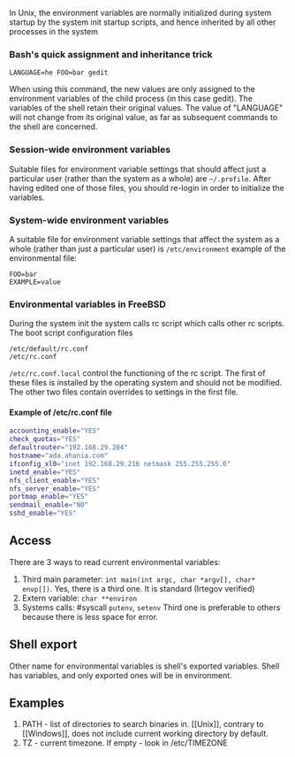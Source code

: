 In Unix, the environment variables are normally initialized 
during system startup by the system init startup scripts, 
and hence inherited by all other processes in the system

### Bash's quick assignment and inheritance trick
```LANGUAGE=he FOO=bar gedit```

When using this command, the new values are only assigned 
to the environment variables of the child process (in this
case gedit). The variables of the shell retain their original
values. The value of "LANGUAGE" will not change from its
original value, as far as subsequent commands to the shell are concerned.

### Session-wide environment variables
Suitable files for environment variable settings that should 
affect just a particular user (rather than the system as a whole)
are ```~/.profile```. After having edited one 
of those files, you should re-login in order to initialize the variables.

### System-wide environment variables

A suitable file for environment variable settings that 
affect the system as a whole (rather than just a particular
user) is ```/etc/environment```
example of the environmental file:
```
FOO=bar
EXAMPLE=value
```

### Environmental variables in FreeBSD

During the system init the system calls rc script
which calls other rc scripts. The boot script configuration files 
```
/etc/default/rc.conf
/etc/rc.conf
```
```/etc/rc.conf.local``` control the functioning of the rc script. 
The first of these files is installed by the operating system and 
should not be modified. The other two files contain overrides to 
settings in the first file.

#### Example of /etc/rc.conf file
```bash
accounting_enable="YES"
check_quotas="YES"
defaultrouter="192.168.29.204"
hostname="ada.ahania.com"
ifconfig_xl0="inet 192.168.29.216 netmask 255.255.255.0"
inetd_enable="YES"
nfs_client_enable="YES"
nfs_server_enable="YES"
portmap_enable="YES"
sendmail_enable="NO"
sshd_enable="YES"
```

## Access
There are 3 ways to read current environmental variables:
1. Third main parameter: `int main(int argc, char *argv[], char* envp[])`. Yes, there is a third one. It is standard (Irtegov verified)
2. Extern variable: `char **environ`
3. Systems calls: #syscall `putenv`, `setenv`
Third one is preferable to others because there is less space for error.

## Shell export
Other name for environmental variables is shell's exported variables. Shell has variables, and only exported ones will be in environment.

## Examples
1. PATH - list of directories to search binaries in. [[Unix]], contrary to [[Windows]], does not include current working directory by default. 
2. TZ - current timezone. If empty - look in /etc/TIMEZONE
